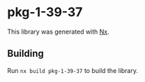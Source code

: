 # pkg-1-39-37

This library was generated with [Nx](https://nx.dev).

## Building

Run `nx build pkg-1-39-37` to build the library.
